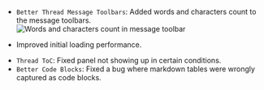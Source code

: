 <items-block data-variant="new">

- `Better Thread Message Toolbars`: Added words and characters count to the message toolbars.
  ![Words and characters count in message toolbar](https://i.imgur.com/6vet50l.png)

</items-block>

<items-block data-variant="improvement">

- Improved initial loading performance.

</items-block>

<items-block data-variant="bug-fix">

- `Thread ToC`: Fixed panel not showing up in certain conditions.
- `Better Code Blocks`: Fixed a bug where markdown tables were wrongly captured as code blocks.

</items-block>
